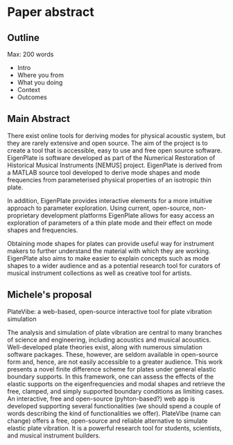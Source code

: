 # Paper abstract

## Outline

Max: 200 words

- Intro
- Where you from
- What you doing
- Context
- Outcomes

## Main Abstract

  There exist online tools for deriving modes for physical acoustic system, but
they are rarely extensive and open source. The aim of the project is to create a
tool that is accessible, easy to use and free open source software. EigenPlate
is software developed as part of the Numerical Restoration of Historical Musical
Instruments [NEMUS] project. EigenPlate is derived from a MATLAB source tool
developed to derive mode shapes and mode frequencies from parameterised physical
properties of an isotropic thin plate.

  In addition, EigenPlate provides interactive elements for a more intuitive
approach to parameter exploration. Using current, open-source, non-proprietary
development platforms EigenPlate allows for easy access an exploration of
parameters of a thin plate mode and their effect on mode shapes and frequencies.

  Obtaining mode shapes for plates can provide useful way for instrument makers
to further understand the material with which they are working. EigenPlate also
aims to make easier to explain concepts such as mode shapes to a wider audience
and as a potential research tool for curators of musical instrument collections
as well as creative tool for artists.

## Michele's proposal

PlateVibe: a web-based, open-source interactive tool for plate vibration simulation

The analysis and simulation of plate vibration are central to many branches of science and engineering,
including acoustics and musical acoustics. Well-developed plate theories exist, along with 
numerous simulation software packages. These, however, are seldom available in open-source form and, hence, 
are not easily accessible to a greater audience. This work presents a novel finite difference scheme
for plates under general elastic boundary supports. In this framework, one can assess the effects of the 
elastic supports on the eigenfrequencies and modal shapes and retrieve the free, clamped, and simply supported 
boundary conditions as limiting cases. 
An interactive, free and open-source (pyhton-based?) web app is developed 
supporting several functionalities (we should spend a couple of words describing the kind of functionalities we offer). 
PlateVibe (name can change) offers a free, open-source and reliable alternative to simulate elastic plate vibration. 
It is a powerful research tool for students, scientists, and musical instrument builders.
